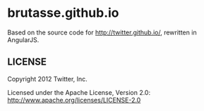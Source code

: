 brutasse.github.io
==================

Based on the source code for http://twitter.github.io/, rewritten in
AngularJS.

LICENSE
-------

Copyright 2012 Twitter, Inc.

Licensed under the Apache License, Version 2.0: http://www.apache.org/licenses/LICENSE-2.0
